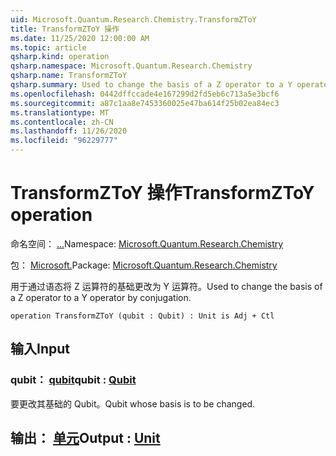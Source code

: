 ```yaml
---
uid: Microsoft.Quantum.Research.Chemistry.TransformZToY
title: TransformZToY 操作
ms.date: 11/25/2020 12:00:00 AM
ms.topic: article
qsharp.kind: operation
qsharp.namespace: Microsoft.Quantum.Research.Chemistry
qsharp.name: TransformZToY
qsharp.summary: Used to change the basis of a Z operator to a Y operator by conjugation.
ms.openlocfilehash: 0442dffccade4e167299d2fd5eb6c713a5e3bcf6
ms.sourcegitcommit: a87c1aa8e7453360025e47ba614f25b02ea84ec3
ms.translationtype: MT
ms.contentlocale: zh-CN
ms.lasthandoff: 11/26/2020
ms.locfileid: "96229777"
---
```

# <a name="transformztoy-operation"></a><span data-ttu-id="b777f-102">TransformZToY 操作</span><span class="sxs-lookup"><span data-stu-id="b777f-102">TransformZToY operation</span></span>

<span data-ttu-id="b777f-103">命名空间： [...](xref:Microsoft.Quantum.Research.Chemistry)</span><span class="sxs-lookup"><span data-stu-id="b777f-103">Namespace: [Microsoft.Quantum.Research.Chemistry](xref:Microsoft.Quantum.Research.Chemistry)</span></span>

<span data-ttu-id="b777f-104">包： [Microsoft.](https://nuget.org/packages/Microsoft.Quantum.Research.Chemistry)</span><span class="sxs-lookup"><span data-stu-id="b777f-104">Package: [Microsoft.Quantum.Research.Chemistry](https://nuget.org/packages/Microsoft.Quantum.Research.Chemistry)</span></span>


<span data-ttu-id="b777f-105">用于通过语态将 Z 运算符的基础更改为 Y 运算符。</span><span class="sxs-lookup"><span data-stu-id="b777f-105">Used to change the basis of a Z operator to a Y operator by conjugation.</span></span>

```qsharp
operation TransformZToY (qubit : Qubit) : Unit is Adj + Ctl
```


## <a name="input"></a><span data-ttu-id="b777f-106">输入</span><span class="sxs-lookup"><span data-stu-id="b777f-106">Input</span></span>

### <a name="qubit--qubit"></a><span data-ttu-id="b777f-107">qubit： [qubit](xref:microsoft.quantum.lang-ref.qubit)</span><span class="sxs-lookup"><span data-stu-id="b777f-107">qubit : [Qubit](xref:microsoft.quantum.lang-ref.qubit)</span></span>

<span data-ttu-id="b777f-108">要更改其基础的 Qubit。</span><span class="sxs-lookup"><span data-stu-id="b777f-108">Qubit whose basis is to be changed.</span></span>



## <a name="output--unit"></a><span data-ttu-id="b777f-109">输出： [单元](xref:microsoft.quantum.lang-ref.unit)</span><span class="sxs-lookup"><span data-stu-id="b777f-109">Output : [Unit](xref:microsoft.quantum.lang-ref.unit)</span></span>

